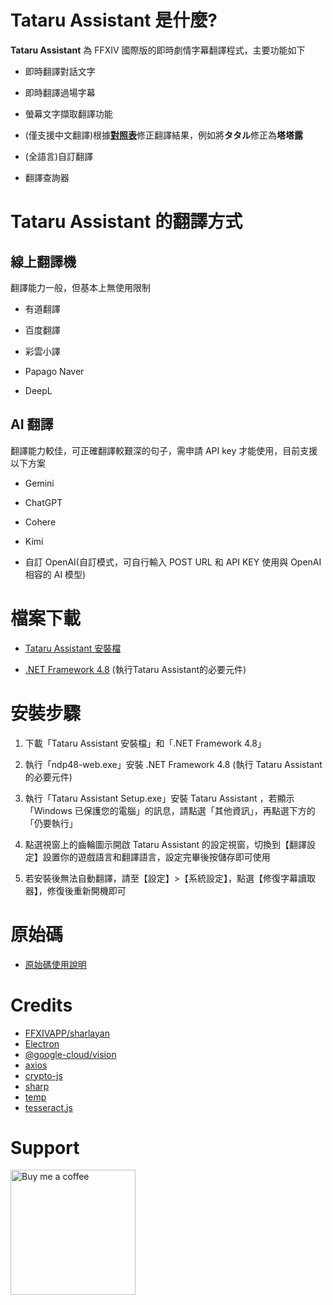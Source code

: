 # Tataru Assistant 是什麼?

**Tataru Assistant** 為 FFXIV 國際版的即時劇情字幕翻譯程式，主要功能如下

- 即時翻譯對話文字

- 即時翻譯過場字幕

- 螢幕文字擷取翻譯功能

- (僅支援中文翻譯)根據[**對照表**](https://github.com/winw1010/tataru-assistant-text)修正翻譯結果，例如將**タタル**修正為**塔塔露**

- (全語言)自訂翻譯

- 翻譯查詢器

# Tataru Assistant 的翻譯方式

## 線上翻譯機

翻譯能力一般，但基本上無使用限制

- 有道翻譯

- 百度翻譯

- 彩雲小譯

- Papago Naver

- DeepL

## AI 翻譯

翻譯能力較佳，可正確翻譯較艱深的句子，需申請 API key 才能使用，目前支援以下方案

- Gemini

- ChatGPT

- Cohere

- Kimi

- 自訂 OpenAI(自訂模式，可自行輸入 POST URL 和 API KEY 使用與 OpenAI 相容的 AI 模型)

# 檔案下載

- [Tataru Assistant 安裝檔](https://github.com/winw1010/tataru-assistant/releases/latest/download/Tataru_Assistant_Setup.exe)

- [.NET Framework 4.8](https://dotnet.microsoft.com/en-us/download/dotnet-framework/thank-you/net48-web-installer) (執行Tataru Assistant的必要元件)

# 安裝步驟

1. 下載「Tataru Assistant 安裝檔」和「.NET Framework 4.8」

2. 執行「ndp48-web.exe」安裝 .NET Framework 4.8 (執行 Tataru Assistant 的必要元件)

3. 執行「Tataru Assistant Setup.exe」安裝 Tataru Assistant ，若顯示「Windows 已保護您的電腦」的訊息，請點選「其他資訊」，再點選下方的「仍要執行」

4. 點選視窗上的齒輪圖示開啟 Tataru Assistant 的設定視窗，切換到【翻譯設定】設置你的遊戲語言和翻譯語言，設定完畢後按儲存即可使用

5. 若安裝後無法自動翻譯，請至【設定】>【系統設定】，點選【修復字幕讀取器】，修復後重新開機即可

# 原始碼

- [原始碼使用說明](https://github.com/winw1010/tataru-assistant/blob/main/doc/README_SOURCE.md)

# Credits

- [FFXIVAPP/sharlayan](https://github.com/FFXIVAPP/sharlayan)
- [Electron](https://www.electronjs.org/)
- [@google-cloud/vision](https://github.com/googleapis/nodejs-vision)
- [axios](https://github.com/axios/axios)
- [crypto-js](https://github.com/brix/crypto-js)
- [sharp](https://github.com/lovell/sharp)
- [temp](https://github.com/bruce/node-temp)
- [tesseract.js](https://github.com/naptha/tesseract.js#tesseractjs)

# Support

[<img src="https://github.com/winw1010/tataru-assistant/blob/main/src/html/img/bmc/bmc-button.png" alt="Buy me a coffee" width="200"/>](https://www.buymeacoffee.com/winw1010)
